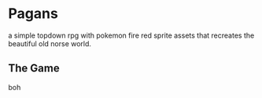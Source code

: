 # Pagans
a simple topdown rpg with pokemon fire red sprite assets that recreates the beautiful old norse world.

## The Game
boh
